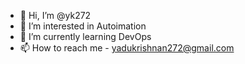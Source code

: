 - 👋 Hi, I’m @yk272
- 👀 I’m interested in Autoimation
- 🌱 I’m currently learning DevOps
- 📫 How to reach me - yadukrishnan272@gmail.com

<!---
yk272/yk272 is a ✨ special ✨ repository because its `README.md` (this file) appears on your GitHub profile.
You can click the Preview link to take a look at your changes.
--->
